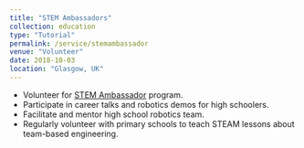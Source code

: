 ```yaml
---
title: "STEM Ambassadors"
collection: education
type: "Tutorial"
permalink: /service/stemambassador
venue: "Volunteer"
date: 2018-10-03
location: "Glasgow, UK"
---
```


<ul>
<li>Volunteer for <a href="https://www.stem.org.uk/stem-ambassadors">STEM Ambassador</a> program.</li>
<li>Participate in career talks and robotics demos for high schoolers.</li>
<li>Facilitate and mentor high school robotics team.</li>
<li>Regularly volunteer with primary schools to teach STEAM lessons about team-based engineering.</li>
</ul>
